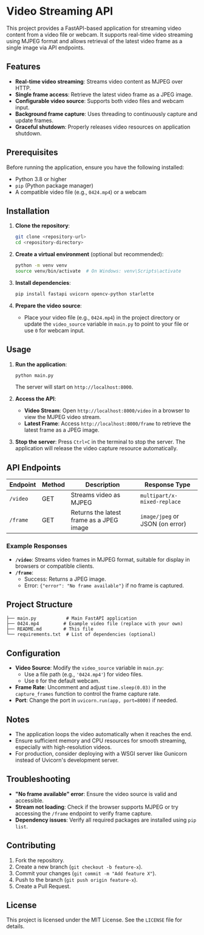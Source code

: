 # Video Streaming API

This project provides a FastAPI-based application for streaming video content from a video file or webcam. It supports real-time video streaming using MJPEG format and allows retrieval of the latest video frame as a single image via API endpoints.

## Features
- **Real-time video streaming**: Streams video content as MJPEG over HTTP.
- **Single frame access**: Retrieve the latest video frame as a JPEG image.
- **Configurable video source**: Supports both video files and webcam input.
- **Background frame capture**: Uses threading to continuously capture and update frames.
- **Graceful shutdown**: Properly releases video resources on application shutdown.

## Prerequisites
Before running the application, ensure you have the following installed:
- Python 3.8 or higher
- `pip` (Python package manager)
- A compatible video file (e.g., `0424.mp4`) or a webcam

## Installation
1. **Clone the repository**:
   ```bash
   git clone <repository-url>
   cd <repository-directory>
   ```

2. **Create a virtual environment** (optional but recommended):
   ```bash
   python -m venv venv
   source venv/bin/activate  # On Windows: venv\Scripts\activate
   ```

3. **Install dependencies**:
   ```bash
   pip install fastapi uvicorn opencv-python starlette
   ```

4. **Prepare the video source**:
   - Place your video file (e.g., `0424.mp4`) in the project directory or update the `video_source` variable in `main.py` to point to your file or use `0` for webcam input.

## Usage
1. **Run the application**:
   ```bash
   python main.py
   ```
   The server will start on `http://localhost:8000`.

2. **Access the API**:
   - **Video Stream**: Open `http://localhost:8000/video` in a browser to view the MJPEG video stream.
   - **Latest Frame**: Access `http://localhost:8000/frame` to retrieve the latest frame as a JPEG image.

3. **Stop the server**:
   Press `Ctrl+C` in the terminal to stop the server. The application will release the video capture resource automatically.

## API Endpoints
| Endpoint        | Method | Description                              | Response Type                     |
|-----------------|--------|------------------------------------------|-----------------------------------|
| `/video`        | GET    | Streams video as MJPEG                   | `multipart/x-mixed-replace`       |
| `/frame`        | GET    | Returns the latest frame as a JPEG image | `image/jpeg` or JSON (on error)   |

### Example Responses
- **`/video`**:
  Streams video frames in MJPEG format, suitable for display in browsers or compatible clients.
- **`/frame`**:
  - Success: Returns a JPEG image.
  - Error: `{"error": "No frame available"}` if no frame is captured.

## Project Structure
```
├── main.py           # Main FastAPI application
├── 0424.mp4         # Example video file (replace with your own)
├── README.md        # This file
└── requirements.txt  # List of dependencies (optional)
```

## Configuration
- **Video Source**: Modify the `video_source` variable in `main.py`:
  - Use a file path (e.g., `'0424.mp4'`) for video files.
  - Use `0` for the default webcam.
- **Frame Rate**: Uncomment and adjust `time.sleep(0.03)` in the `capture_frames` function to control the frame capture rate.
- **Port**: Change the port in `uvicorn.run(app, port=8000)` if needed.

## Notes
- The application loops the video automatically when it reaches the end.
- Ensure sufficient memory and CPU resources for smooth streaming, especially with high-resolution videos.
- For production, consider deploying with a WSGI server like Gunicorn instead of Uvicorn's development server.

## Troubleshooting
- **"No frame available" error**: Ensure the video source is valid and accessible.
- **Stream not loading**: Check if the browser supports MJPEG or try accessing the `/frame` endpoint to verify frame capture.
- **Dependency issues**: Verify all required packages are installed using `pip list`.

## Contributing
1. Fork the repository.
2. Create a new branch (`git checkout -b feature-x`).
3. Commit your changes (`git commit -m "Add feature X"`).
4. Push to the branch (`git push origin feature-x`).
5. Create a Pull Request.

## License
This project is licensed under the MIT License. See the `LICENSE` file for details.